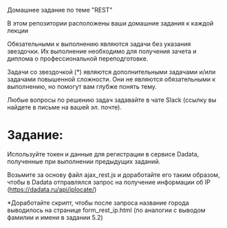Домашнее задание по теме "REST"

В этом репозитории расположены ваши домашние задания к каждой лекции

Обязательными к выполнению являются задачи без указания звездочки. Их выполнение необходимо для получения зачета и диплома о профессиональной переподготовке.

Задачи со звездочкой (*) являются дополнительными задачами и/или задачами повышенной сложности. Они не являются обязательными к выполнению, но помогут вам глубже понять тему.

Любые вопросы по решению задач задавайте в чате Slack (ссылку вы найдете в письме на вашей эл. почте).

# Задание:

Используйте токен и данные для регистрации в сервисе Dadata, полученные при выполнении предыдущих заданий.

Возьмите за основу файл ajax_rest.js и доработайте его таким образом, чтобы в Dadata отправлялся запрос на получение информации об IP (https://dadata.ru/api/iplocate/)

*Доработайте скрипт, чтобы после запроса название города выводилось на странице form_rest_ip.html (по аналогии с выводом фамилии и имени в задании 5.2)
